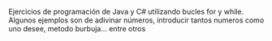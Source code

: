 Ejercicios de programación de Java y C# utilizando bucles for y while.
Algunos ejemplos son de adivinar números, introducir tantos numeros como uno desee, metodo burbuja... entre otros
